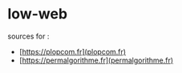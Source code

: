 # low-web

sources for :
- [https://plopcom.fr](plopcom.fr)
- [https://permalgorithme.fr](permalgorithme.fr)